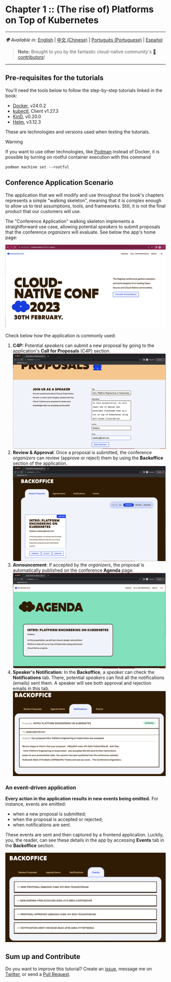 # Chapter 1 :: (The rise of) Platforms on Top of Kubernetes

---
_🌍 Available in_: [English](README.md) | [中文 (Chinese)](README-zh.md) | [Português (Portuguese)](README-pt.md) | [Español](README-es.md)
> **Note:** Brought to you by the fantastic cloud-native community's [ 🌟 contributors](https://github.com/salaboy/platforms-on-k8s/graphs/contributors)!

---

## Pre-requisites for the tutorials

You'll need the tools below to follow the step-by-step tutorials linked in the book:
- [Docker](https://docs.docker.com/engine/install/), v24.0.2
- [kubectl](https://kubernetes.io/docs/tasks/tools/), Client v1.27.3
- [KinD](https://kind.sigs.k8s.io/docs/user/quick-start/), v0.20.0
- [Helm](https://helm.sh/docs/intro/install/), v3.12.3

These are technologies and versions used when testing the tutorials.

> [!Warning]
> If you want to use other technologies, like [Podman](https://podman.io/) instead of Docker, it is possible by turning on rootful container execution with this command
```shell
podman machine set --rootful
```

## Conference Application Scenario

The application that we will modify and use throughout the book's chapters represents a simple "walking skeleton", meaning that it is complex enough to allow us to test assumptions, tools, and frameworks. Still, it is not the final product that our customers will use.

The "Conference Application" walking skeleton implements a straightforward use case, allowing potential _speakers_ to submit proposals that the conference _organizers_ will evaluate. See below the app's home page:

![home](imgs/homepage.png)

Check below how the application is commonly used:
1. **C4P:** Potential _speakers_ can submit a new proposal by going to the application's **Call for Proposals** (C4P) section.
   ![proposals](imgs/proposals.png)
2. **Review & Approval**: Once a proposal is submitted, the conference _organizers_ can review (approve or reject) them by using the **Backoffice** section of the application.
   ![backoffice](imgs/backoffice.png)
3. **Announcement**: If accepted by the _organizers_, the proposal is automatically published on the conference **Agenda** page.
   ![agenda](imgs/agenda.png)
4. **Speaker's Notification**: In the **Backoffice**, a _speaker_ can check the **Notifications** tab. There, potential _speakers_ can find all the notifications (emails) sent them. A speaker will see both approval and rejection emails in this tab.
   ![notifications](imgs/notifications-backoffice.png)

### An event-driven application

**Every action in the application results in new events being emitted.** For instance, events are emitted:
- when a new proposal is submitted;
- when the proposal is accepted or rejected;
- when notifications are sent.

These events are sent and then captured by a frontend application. Luckily, you, the reader, can see these details in the app by accessing **Events** tab in the **Backoffice** section.

![events](imgs/events-backoffice.png)

## Sum up and Contribute

Do you want to improve this tutorial? Create an [issue](https://github.com/salaboy/platforms-on-k8s/issues/new), message me on [Twitter](https://twitter.com/salaboy), or send a [Pull Request](https://github.com/salaboy/platforms-on-k8s/compare).

